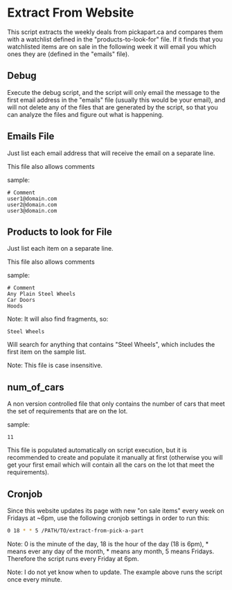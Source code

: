 Extract From Website
====================

This script extracts the weekly deals from pickapart.ca and compares them with a
watchlist defined in the "products-to-look-for" file. If it finds that you
watchlisted items are on sale in the following week it will email you which ones
they are (defined in the "emails" file).

Debug
-----

Execute the debug script, and the script will only email the message to the
first email address in the "emails" file (usually this would be your email), and
will not delete any of the files that are generated by the script, so that you
can analyze the files and figure out what is happening.

Emails File
-----------

Just list each email address that will receive the email on a separate line.

This file also allows comments

sample:

```
# Comment
user1@domain.com
user2@domain.com
user3@domain.com
```

Products to look for File
-------------------------

Just list each item on a separate line.

This file also allows comments

sample:

```
# Comment
Any Plain Steel Wheels
Car Doors
Hoods
```

Note: It will also find fragments, so:

```
Steel Wheels
```

Will search for anything that contains "Steel Wheels", which includes the first
item on the sample list.

Note: This file is case insensitive.

num_of_cars
-----------

A non version controlled file that only contains the number of cars that meet
the set of requirements that are on the lot.

sample:

```
11
```

This file is populated automatically on script execution, but it is recommended
to create and populate it manually at first (otherwise you will get your first
email which will contain all the cars on the lot that meet the requirements).

Cronjob
-------

Since this website updates its page with new "on sale items" every week on Fridays at ~6pm,
use the following cronjob settings in order to run this:

```bash
0 18 * * 5 /PATH/TO/extract-from-pick-a-part
```

Note: 0 is the minute of the day, 18 is the hour of the day (18 is 6pm), * means
ever any day of the month, * means any month, 5 means Fridays. Therefore the script
runs every Friday at 6pm.

Note: I do not yet know when to update. The example above runs the script once
every minute.

